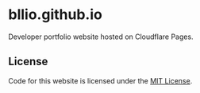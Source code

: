 # bllio.github.io
Developer portfolio website hosted on Cloudflare Pages.

## License
Code for this website is licensed under the [MIT License](LICENSE).
